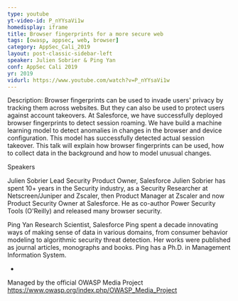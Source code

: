 ```yaml
---
type: youtube
yt-video-id: P_nYYsaVi1w
homedisplay: iframe
title: Browser fingerprints for a more secure web
tags: [owasp, appsec, web, browser]
category: AppSec_Cali_2019
layout: post-classic-sidebar-left
speaker: Julien Sobrier & Ping Yan
conf: AppSec Cali 2019
yr: 2019
vidurl: https://www.youtube.com/watch?v=P_nYYsaVi1w
---
```

Description: Browser fingerprints can be used to invade users' privacy by tracking them across websites. But they can also be used to protect users against account takeovers. At Salesforce, we have successfully deployed browser fingerprints to detect session roaming. We have build a machine learning model to detect anomalies in changes in the browser and device configuration. This model has successfully detected actual session takeover. This talk will explain how browser fingerprints can be used, how to collect data in the background and how to model unusual changes.

Speakers

Julien Sobrier
Lead Security Product Owner, Salesforce
Julien Sobrier has spent 10+ years in the Security industry, as a Security Researcher at Netscreen/Juniper and Zscaler, then Product Manager at Zscaler and now Product Security Owner at Salesforce. He as co-author Power Security Tools (O'Reilly) and released many browser security.

Ping Yan
Research Scientist, Salesforce
Ping spent a decade innovating ways of making sense of data in various domains, from consumer behavior modeling to algorithmic security threat detection. Her works were published as journal articles, monographs and books. Ping has a Ph.D. in Management Information System.

-

Managed by the official OWASP Media Project https://www.owasp.org/index.php/OWASP_Media_Project
